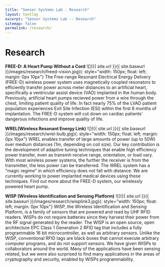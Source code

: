 ```yaml
---
title: "Sensor Systems Lab - Research"
layout: textlay
excerpt: "Sensor Systems Lab -- Research"
sitemap: false
permalink: /research/
---
```


# Research

**FREE-D: A Heart Pump Without a Cord** 
![]({{ site.url }}{{ site.baseurl }}/images/research/freed-vision.jpg){: style="width: 150px; float: left; margin: 0px  10px"}
The Free-range Resonant Electrical Energy Delivery (FREE-D) wireless power system uses magnetically coupled resonators to efficiently transfer power across meter distances to an artificial heart, specifically a ventricular assist device (VAD) implanted in the human body.  Previously, artificial heart pumps recieved power from a wire through the chest, limiting patient quality of life. In fact nearly 75% of the LVAD patient population experiences Exit Site Infection (ESI) within the first 6 months of implantation. The FREE-D system will cut down on cardiac patients' dangerous infections and improve quality of life.


**WREL(Wireless Resonant Energy Link)** 
![]({{ site.url }}{{ site.baseurl }}/images/research/wrel-bulb.jpg){: style="width: 150px; float: left; margin: 0px  10px"}
WREL enables transfer of large amounts of power (up to 50W) over medium distances (1m, depending on coil size). Our key contribution is the development of adaptive tuning techniques that enable high efficiency power transfer, even as transmit-receive range, orientation, or load vary. WIth most wireless power systems, the further the receiver is from the transmitter, the less power can be transferred. The WREL system has a "magic regime" in which efficiency does not fall with distance. We are currently working to power implanted medical devices using these techniques. Find out more about the FREE-D system, our wirelessly powered heart pump.


**WISP (Wireless Identification and Sensing Platform)**
![]({{ site.url }}{{ site.baseurl }}/images/research/wisplink3.jpg){: style="width: 150px; float: left; margin: 0px  10px"}
WISP, the Wireless Identification and Sensing Platform, is a family of sensors that are powered and read by UHF RFID readers. WISPs do not require batteries since they harvest their power from the RF signal generated by the reader. The WISP is an open source, open architecture EPC Class 1 Generation 2 RFID tag that includes a fully programmable 16 bit microcontroller, as well as arbitrary sensors. Unlike the WISP, conventional RFID tags are black boxes that cannot execute arbitrary computer programs, and do not support sensors. We have given WISPs to collaborators around the world. Many of the applications have been sensing related, but we were also surprised to find many applications in the areas of cryptography and security, enabled by WISPs programmability.



